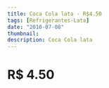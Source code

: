 ```yaml
---
title: Coca Cola lata - R$4.50
tags: [Refrigerantes-Lata]
date: "2010-07-08"
thumbnail: 
description: Coca Cola lata
---
```


# R$ 4.50